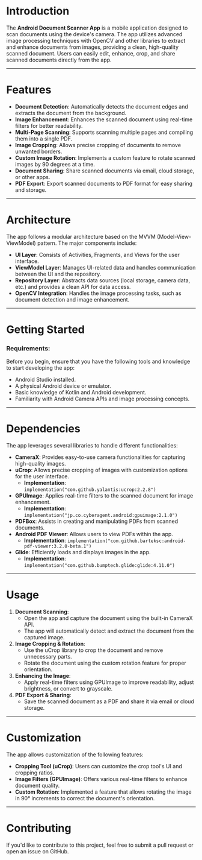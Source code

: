 # Introduction

The **Android Document Scanner App** is a mobile application designed to scan documents using the device's camera. The app utilizes advanced image processing techniques with OpenCV and other libraries to extract and enhance documents from images, providing a clean, high-quality scanned document. Users can easily edit, enhance, crop, and share scanned documents directly from the app.

---

# Features

- **Document Detection**: Automatically detects the document edges and extracts the document from the background.
- **Image Enhancement**: Enhances the scanned document using real-time filters for better readability.
- **Multi-Page Scanning**: Supports scanning multiple pages and compiling them into a single PDF.
- **Image Cropping**: Allows precise cropping of documents to remove unwanted borders.
- **Custom Image Rotation**: Implements a custom feature to rotate scanned images by 90 degrees at a time.
- **Document Sharing**: Share scanned documents via email, cloud storage, or other apps.
- **PDF Export**: Export scanned documents to PDF format for easy sharing and storage.

---

# Architecture

The app follows a modular architecture based on the MVVM (Model-View-ViewModel) pattern. The major components include:

- **UI Layer**: Consists of Activities, Fragments, and Views for the user interface.
- **ViewModel Layer**: Manages UI-related data and handles communication between the UI and the repository.
- **Repository Layer**: Abstracts data sources (local storage, camera data, etc.) and provides a clean API for data access.
- **OpenCV Integration**: Handles the image processing tasks, such as document detection and image enhancement.

---

# Getting Started

### Requirements:

Before you begin, ensure that you have the following tools and knowledge to start developing the app:

- Android Studio installed.
- A physical Android device or emulator.
- Basic knowledge of Kotlin and Android development.
- Familiarity with Android Camera APIs and image processing concepts.

---

# Dependencies

The app leverages several libraries to handle different functionalities:

- **CameraX**: Provides easy-to-use camera functionalities for capturing high-quality images.
- **uCrop**: Allows precise cropping of images with customization options for the user interface.
    - **Implementation**: `implementation("com.github.yalantis:ucrop:2.2.8")`
- **GPUImage**: Applies real-time filters to the scanned document for image enhancement.
    - **Implementation**: `implementation("jp.co.cyberagent.android:gpuimage:2.1.0")`
- **PDFBox**: Assists in creating and manipulating PDFs from scanned documents.
- **Android PDF Viewer**: Allows users to view PDFs within the app.
    - **Implementation**: `implementation("com.github.barteksc:android-pdf-viewer:3.2.0-beta.1")`
- **Glide**: Efficiently loads and displays images in the app.
    - **Implementation**: `implementation("com.github.bumptech.glide:glide:4.11.0")`

---

# Usage

1. **Document Scanning**:
    - Open the app and capture the document using the built-in CameraX API.
    - The app will automatically detect and extract the document from the captured image.
2. **Image Cropping & Rotation**:
    - Use the uCrop library to crop the document and remove unnecessary parts.
    - Rotate the document using the custom rotation feature for proper orientation.
3. **Enhancing the Image**:
    - Apply real-time filters using GPUImage to improve readability, adjust brightness, or convert to grayscale.
4. **PDF Export & Sharing**:
    - Save the scanned document as a PDF and share it via email or cloud storage.

---

# Customization

The app allows customization of the following features:

- **Cropping Tool (uCrop)**: Users can customize the crop tool's UI and cropping ratios.
- **Image Filters (GPUImage)**: Offers various real-time filters to enhance document quality.
- **Custom Rotation**: Implemented a feature that allows rotating the image in 90° increments to correct the document's orientation.

---

# Contributing

If you'd like to contribute to this project, feel free to submit a pull request or open an issue on GitHub.
